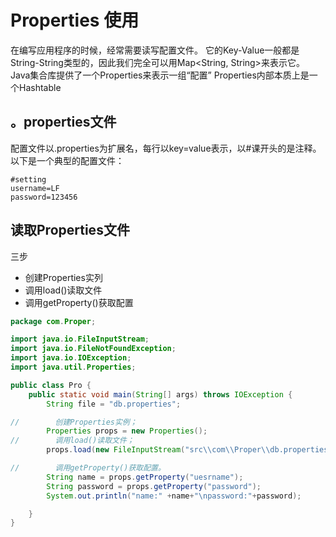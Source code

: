 # Properties 使用
在编写应用程序的时候，经常需要读写配置文件。
它的Key-Value一般都是String-String类型的，因此我们完全可以用Map<String, String>来表示它。
Java集合库提供了一个Properties来表示一组“配置”
Properties内部本质上是一个Hashtable
## 。properties文件
配置文件以.properties为扩展名，每行以key=value表示，以#课开头的是注释。以下是一个典型的配置文件：
```properties
#setting
username=LF 
password=123456
```
## 读取Properties文件
三步
* 创建Properties实列
* 调用load()读取文件
* 调用getProperty()获取配置

```java
package com.Proper;

import java.io.FileInputStream;
import java.io.FileNotFoundException;
import java.io.IOException;
import java.util.Properties;

public class Pro {
    public static void main(String[] args) throws IOException {
        String file = "db.properties";

//        创建Properties实例；
        Properties props = new Properties();
//        调用load()读取文件；
        props.load(new FileInputStream("src\\com\\Proper\\db.properties"));

//        调用getProperty()获取配置。
        String name = props.getProperty("uesrname");
        String password = props.getProperty("password");
        System.out.println("name:" +name+"\npassword:"+password); 

    }
}

```